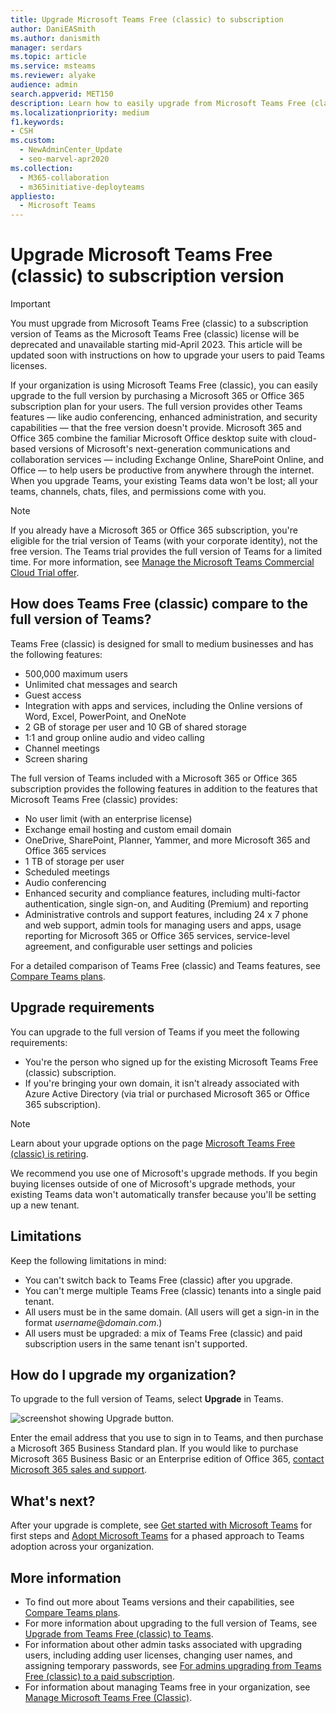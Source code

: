 ```yaml
---
title: Upgrade Microsoft Teams Free (classic) to subscription
author: DaniEASmith
ms.author: danismith
manager: serdars
ms.topic: article
ms.service: msteams
ms.reviewer: alyake
audience: admin
search.appverid: MET150
description: Learn how to easily upgrade from Microsoft Teams Free (classic) to the full version by purchasing a Microsoft 365 or Office 365 subscription plan for your users.
ms.localizationpriority: medium
f1.keywords:
- CSH
ms.custom: 
  - NewAdminCenter_Update
  - seo-marvel-apr2020
ms.collection: 
  - M365-collaboration
  - m365initiative-deployteams
appliesto: 
  - Microsoft Teams
---
```


# Upgrade Microsoft Teams Free (classic) to subscription version

> [!IMPORTANT]
> You must upgrade from Microsoft Teams Free (classic) to a subscription version of Teams as the Microsoft Teams Free (classic) license will be deprecated and unavailable starting mid-April 2023. This article will be updated soon with instructions on how to upgrade your users to paid Teams licenses.

If your organization is using Microsoft Teams Free (classic), you can easily upgrade to the full version by purchasing a Microsoft 365 or Office 365 subscription plan for your users. The full version provides other Teams features — like audio conferencing, enhanced administration, and security capabilities — that the free version doesn't provide. Microsoft 365 and Office 365 combine the familiar Microsoft Office desktop suite with cloud-based versions of Microsoft's next-generation communications and collaboration services — including Exchange Online, SharePoint Online, and Office — to help users be productive from anywhere through the internet. When you upgrade Teams, your existing Teams data won't be lost; all your teams, channels, chats, files, and permissions come with you.

> [!NOTE]
> If you already have a Microsoft 365 or Office 365 subscription, you're eligible for the trial version of Teams (with your corporate identity), not the free version. The Teams trial provides the full version of Teams for a limited time. For more information, see [Manage the Microsoft Teams Commercial Cloud Trial offer](./teams-exploratory.md).

## How does Teams Free (classic) compare to the full version of Teams?

Teams Free (classic) is designed for small to medium businesses and has the following features:

- 500,000 maximum users
- Unlimited chat messages and search
- Guest access
- Integration with apps and services, including the Online versions of Word, Excel, PowerPoint, and OneNote
- 2 GB of storage per user and 10 GB of shared storage
- 1:1 and group online audio and video calling
- Channel meetings
- Screen sharing

The full version of Teams included with a Microsoft 365 or Office 365 subscription provides the following features in addition to the features that Microsoft Teams Free (classic) provides:

- No user limit (with an enterprise license)
- Exchange email hosting and custom email domain
- OneDrive, SharePoint, Planner, Yammer, and more Microsoft 365 and Office 365 services
- 1 TB of storage per user
- Scheduled meetings
- Audio conferencing
- Enhanced security and compliance features, including multi-factor authentication, single sign-on, and Auditing (Premium) and reporting
- Administrative controls and support features, including 24 x 7 phone and web support, admin tools for managing users and apps, usage reporting for Microsoft 365 or Office 365 services, service-level agreement, and configurable user settings and policies

For a detailed comparison of Teams Free (classic) and Teams features, see [Compare Teams plans](https://products.office.com/microsoft-teams/free).

## Upgrade requirements

You can upgrade to the full version of Teams if you meet the following requirements:

- You're the person who signed up for the existing Microsoft Teams Free (classic) subscription.
- If you're bringing your own domain, it isn't already associated with Azure Active Directory (via trial or purchased Microsoft 365 or Office 365 subscription).

> [!NOTE]
> Learn about your upgrade options on the page [Microsoft Teams Free (classic) is retiring](https://www.microsoft.com/microsoft-teams/free-classic-retirement).
> 
> We recommend you use one of Microsoft's upgrade methods. If you begin buying licenses outside of one of Microsoft's upgrade methods, your existing Teams data won't automatically transfer because you'll be setting up a new tenant.

## Limitations

Keep the following limitations in mind:

- You can't switch back to Teams Free (classic) after you upgrade.
- You can't merge multiple Teams Free (classic) tenants into a single paid tenant.
- All users must be in the same domain. (All users will get a sign-in in the format *username*@*domain.com*.)
- All users must be upgraded: a mix of Teams Free (classic) and paid subscription users in the same tenant isn't supported.

## How do I upgrade my organization?

To upgrade to the full version of Teams, select **Upgrade** in Teams.

![screenshot showing Upgrade button.](media/teams-freemium-upgrade-image1.png)

Enter the email address that you use to sign in to Teams, and then purchase a Microsoft 365 Business Standard plan. If you would like to purchase Microsoft 365 Business Basic or an Enterprise edition of Office 365, [contact Microsoft 365 sales and support](https://www.microsoft.com/microsoft-365/business/sales-support?rtc=1).

## What's next?

After your upgrade is complete, see [Get started with Microsoft Teams](get-started-with-teams-quick-start.md) for first steps and [Adopt Microsoft Teams](adopt-microsoft-teams-landing-page.md) for a phased approach to Teams adoption across your organization.

## More information

- To find out more about Teams versions and their capabilities, see [Compare Teams plans](https://products.office.com/microsoft-teams/free).
- For more information about upgrading to the full version of Teams, see [Upgrade from Teams Free (classic) to Teams](https://support.office.com/article/Upgrade-from-Teams-free-to-Teams-29475bbd-a34f-4175-9b33-d44430f8ad39).
- For information about other admin tasks associated with upgrading users, including adding user licenses, changing user names, and assigning temporary passwords, see [For admins upgrading from Teams Free (classic) to a paid subscription](https://support.office.com/article/for-admins-upgrading-from-teams-free-to-a-paid-subscription-75a95e7f-001e-42d0-a787-ae8b992d5a52).
- For information about managing Teams free in your organization, see [Manage Microsoft Teams Free (Classic)](manage-freemium.md).
